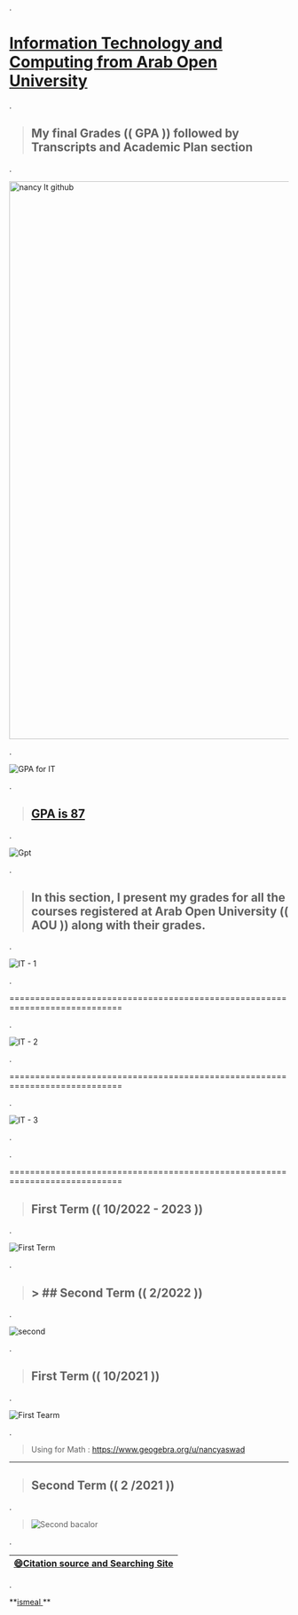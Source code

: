 

.


 # [Information Technology and Computing from Arab Open University](https://github.com/nancyalaswad90/nancyalaswad90/files/12479705/CrystalReportViewer1.pdf)

.



> ## My final Grades  (( GPA )) followed by Transcripts and Academic Plan section

.



<img width="1006" alt="nancy It github" src="https://github.com/nancyalaswad90/nancyalaswad90/assets/36210723/f5c9d0f1-384e-4239-bf7a-fb3bc315f9d0">


.


![GPA for IT](https://github.com/nancyalaswad90/nancyalaswad90/assets/36210723/10baf4d7-82e9-4d81-87b6-df48a35a8455)

.

> ## [GPA is 87 ](https://gpacalculator.net/gpa-scale/3-2-gpa/)


.

![Gpt](https://github.com/nancyalaswad90/nancyalaswad90/assets/36210723/ff3f9abc-87c5-4ed7-a8ce-6602065ebc55)

.



> ##  In this section, I present my grades for all the courses registered at Arab Open University  (( AOU ))  along with their grades.

.


![IT - 1](https://github.com/nancyalaswad90/nancyalaswad90/assets/36210723/7a82a0d7-d661-4dd3-8400-dc317f7c8d79)



.



============================================================================


.

![IT - 2](https://github.com/nancyalaswad90/nancyalaswad90/assets/36210723/c9e51c39-0b44-4bda-bb17-6d65679ddc18)

.


============================================================================

.


![IT - 3](https://github.com/nancyalaswad90/nancyalaswad90/assets/36210723/557076e7-5ff8-4336-904b-326c46da45cf)



.



.






============================================================================


> ## First Term (( 10/2022 - 2023  )) 

.


![First Term](https://github.com/nancyalaswad90/nancyalaswad90/assets/36210723/d082b270-d162-4cdc-8483-52d9e2bcb0cc)


.

> ## > ## Second Term  (( 2/2022 )) 

.


![second](https://user-images.githubusercontent.com/36210723/153417144-de0c4249-9854-4f57-8111-60701067027c.png)


.




> ## First Term (( 10/2021 )) 

.



![First Tearm](https://user-images.githubusercontent.com/36210723/136666273-f3189e56-cd49-4499-b054-49bceb1b3986.png)




.




> Using for Math : https://www.geogebra.org/u/nancyaswad


-------------------------

> ## Second Term  (( 2 /2021 )) 

.

> ![Second bacalor](https://user-images.githubusercontent.com/36210723/125790753-b6518979-2d7d-4ae4-ac66-d3971287fa08.png)

.



| **[😄Citation source and Searching Site](https://github.com/nancyalaswad90/Searching-Site-/blob/main/README.md)**|
 | ------------ | 
 
 
 .


**[ismeal ](https://mdl.arabou.edu.kw/jordan/) **
